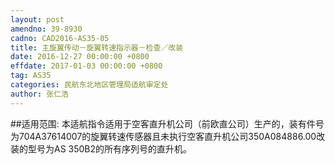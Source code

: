 ```yaml
---
layout: post
amendno: 39-8930
cadno: CAD2016-AS35-05
title: 主旋翼传动－旋翼转速指示器－检查／改装
date: 2016-12-27 00:00:00 +0800
effdate: 2017-01-03 00:00:00 +0800
tag: AS35
categories: 民航东北地区管理局适航审定处
author: 张仁浩
---
```


##适用范围:
本适航指令适用于空客直升机公司（前欧直公司）生产的，装有件号为704A37614007的旋翼转速传感器且未执行空客直升机公司350A084886.00改装的型号为AS 350B2的所有序列号的直升机。

